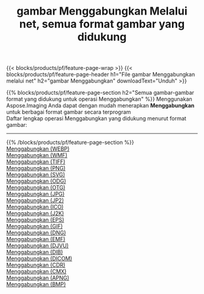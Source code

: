 ﻿---
title: gambar Menggabungkan Melalui net, semua format gambar yang didukung 
weight: 3920
url: /id/net/merge 
lang: id
langdirlevel: 2
locales: zh-hans,ja,it,ru,de,es,fr,nl,id,lt,pl,pt,vi,tr,ko,zh-hant,ar,hi,th,sv,cs,uk,he
description: Menggunakan Aspose.Imaging Anda dapat dengan mudah Menggabungkan gambar Via net
---

{{< blocks/products/pf/feature-page-wrap >}}
{{< blocks/products/pf/feature-page-header h1="File gambar Menggabungkan melalui net" h2="gambar Menggabungkan" downloadText="Unduh" >}}


{{% blocks/products/pf/feature-page-section  h2="Semua gambar-gambar format yang didukung untuk operasi Menggabungkan" %}}
Menggunakan Aspose.Imaging Anda dapat dengan mudah menerapkan **Menggabungkan** untuk berbagai format gambar secara terprogram
<br/>
Daftar lengkap operasi Menggabungkan yang didukung menurut format gambar:
<hr/>
{{% /blocks/products/pf/feature-page-section %}}
<div class="container-fluid productfamilypage bg-gray">
    <div class="convertypes bg-gray agp-content section">
        <div class="container">
		<div class="row other-converters">
		    <div class='col-md-2 other-converter remove-lp remove-rp'><a href="/imaging/id/net/merge/webp" >Menggabungkan (WEBP)</a></div><div class='col-md-2 other-converter remove-lp remove-rp'><a href="/imaging/id/net/merge/wmf" >Menggabungkan (WMF)</a></div><div class='col-md-2 other-converter remove-lp remove-rp'><a href="/imaging/id/net/merge/tiff" >Menggabungkan (TIFF)</a></div><div class='col-md-2 other-converter remove-lp remove-rp'><a href="/imaging/id/net/merge/png" >Menggabungkan (PNG)</a></div><div class='col-md-2 other-converter remove-lp remove-rp'><a href="/imaging/id/net/merge/svg" >Menggabungkan (SVG)</a></div><div class='col-md-2 other-converter remove-lp remove-rp'><a href="/imaging/id/net/merge/odg" >Menggabungkan (ODG)</a></div><div class='col-md-2 other-converter remove-lp remove-rp'><a href="/imaging/id/net/merge/otg" >Menggabungkan (OTG)</a></div><div class='col-md-2 other-converter remove-lp remove-rp'><a href="/imaging/id/net/merge/jpg" >Menggabungkan (JPG)</a></div><div class='col-md-2 other-converter remove-lp remove-rp'><a href="/imaging/id/net/merge/jp2" >Menggabungkan (JP2)</a></div><div class='col-md-2 other-converter remove-lp remove-rp'><a href="/imaging/id/net/merge/ico" >Menggabungkan (ICO)</a></div><div class='col-md-2 other-converter remove-lp remove-rp'><a href="/imaging/id/net/merge/j2k" >Menggabungkan (J2K)</a></div><div class='col-md-2 other-converter remove-lp remove-rp'><a href="/imaging/id/net/merge/eps" >Menggabungkan (EPS)</a></div><div class='col-md-2 other-converter remove-lp remove-rp'><a href="/imaging/id/net/merge/gif" >Menggabungkan (GIF)</a></div><div class='col-md-2 other-converter remove-lp remove-rp'><a href="/imaging/id/net/merge/dng" >Menggabungkan (DNG)</a></div><div class='col-md-2 other-converter remove-lp remove-rp'><a href="/imaging/id/net/merge/emf" >Menggabungkan (EMF)</a></div><div class='col-md-2 other-converter remove-lp remove-rp'><a href="/imaging/id/net/merge/djvu" >Menggabungkan (DJVU)</a></div><div class='col-md-2 other-converter remove-lp remove-rp'><a href="/imaging/id/net/merge/dib" >Menggabungkan (DIB)</a></div><div class='col-md-2 other-converter remove-lp remove-rp'><a href="/imaging/id/net/merge/dicom" >Menggabungkan (DICOM)</a></div><div class='col-md-2 other-converter remove-lp remove-rp'><a href="/imaging/id/net/merge/cdr" >Menggabungkan (CDR)</a></div><div class='col-md-2 other-converter remove-lp remove-rp'><a href="/imaging/id/net/merge/cmx" >Menggabungkan (CMX)</a></div><div class='col-md-2 other-converter remove-lp remove-rp'><a href="/imaging/id/net/merge/apng" >Menggabungkan (APNG)</a></div><div class='col-md-2 other-converter remove-lp remove-rp'><a href="/imaging/id/net/merge/bmp" >Menggabungkan (BMP)</a></div>
                </div>
        </div>
    </div>
</div>
<br/>
